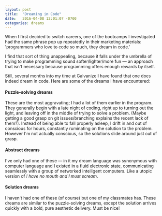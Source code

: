 ```yaml
---
layout: post
title:  "Dreaming in Code"
date:   2016-04-08 12:01:07 -0700
categories: dreams
---
```

When I first decided to switch careers, one of the bootcamps I investigated had the same phrase pop up repeatedly in their marketing materials: 'programmers who love to code so much, they dream in code.'

I find that sort of thing unappealing, because it falls under the umbrella of trying to make programming sound softer/lighter/more fun — an approach that isn't necessary because programming offers enough rewards by itself.

Still, several months into my time at Galvanize I have found that one does indeed dream in code. Here are some of the dreams I have encountered:

#### Puzzle-solving dreams

These are the most aggravating; I had a lot of them earlier in the program. They generally begin with a late night of coding, right up to turning out the light, and leaving off in the middle of trying to solve a problem. (Maybe getting a good grasp on git issues/branching explains the recent lack of them?). Instead of being able to fall properly asleep, I drift in and out of conscious for hours, constantly ruminating on the solution to the problem. However I'm not actually conscious, so the solutions slide around just out of grasp.

#### Abstract dreams

I've only had one of these — in it my dream language was synonymous with computer language and I existed in a fluid electronic state, communicating seamlessly with a group of networked intelligent computers. Like a utopic version of _I have no mouth and I must scream_.

#### Solution dreams

I haven't had one of these (of course) but one of my classmates has. These dreams are similar to the puzzle-solving dreams, except the solution arrives quickly with a bold, pure aesthetic delivery. Must be nice!
